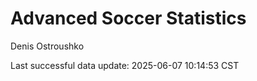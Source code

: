 # Advanced Soccer Statistics
Denis Ostroushko

<!-- gfm -->

Last successful data update: 2025-06-07 10:14:53 CST
